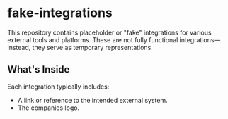 # fake-integrations

This repository contains placeholder or "fake" integrations for various external tools and platforms. These are not fully functional integrations—instead, they serve as temporary representations.

## What's Inside

Each integration typically includes:
- A link or reference to the intended external system.
- The companies logo.
